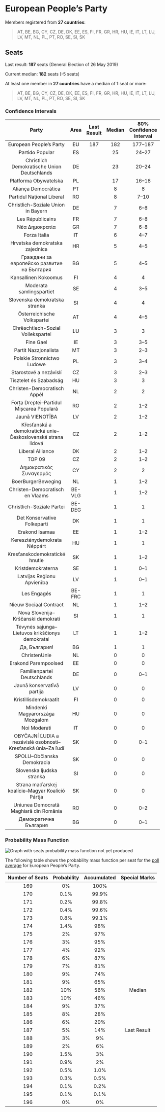 # European People’s Party

Members registered from **27 countries**:

> AT, BE, BG, CY, CZ, DE, DK, EE, ES, FI, FR, GR, HR, HU, IE, IT, LT, LU, LV, MT, NL, PL, PT, RO, SE, SI, SK

## Seats

Last result: **187** seats (General Election of 26 May 2019)

Current median: **182** seats (-5 seats)

At least one member in **27 countries** have a median of 1 seat or more:

> AT, BE, BG, CY, CZ, DE, DK, EE, ES, FI, FR, GR, HR, HU, IE, IT, LT, LU, LV, MT, NL, PL, PT, RO, SE, SI, SK

### Confidence Intervals

| Party | Area | Last Result | Median | 80% Confidence Interval | 90% Confidence Interval | 95% Confidence Interval | 99% Confidence Interval |
|:-----:|:----:|:-----------:|:------:|:-----------------------:|:-----------------------:|:-----------------------:|:-----------------------:|
| European People’s Party | EU | 187 | 182 | 177–187 | 175–189 | 174–190 | 172–192 |
| Partido Popular | ES | | 25 | 24–27 | 24–28 | 24–28 | 23–28 |
| Christlich Demokratische Union Deutschlands | DE | | 23 | 20–24 | 20–24 | 20–24 | 20–27 |
| Platforma Obywatelska | PL | | 17 | 16–18 | 16–18 | 16–18 | 15–18 |
| Aliança Democrática | PT | | 8 | 8 | 8 | 8 | 8 |
| Partidul Național Liberal | RO | | 8 | 7–10 | 7–10 | 7–11 | 6–11 |
| Christlich-Soziale Union in Bayern | DE | | 7 | 6–8 | 6–8 | 5–9 | 5–9 |
| Les Républicains | FR | | 7 | 6–8 | 5–8 | 5–8 | 5–9 |
| Νέα Δημοκρατία | GR | | 7 | 6–8 | 6–9 | 6–9 | 6–9 |
| Forza Italia | IT | | 6 | 4–7 | 4–7 | 4–8 | 3–8 |
| Hrvatska demokratska zajednica | HR | | 5 | 4–5 | 4–5 | 4–5 | 4–5 |
| Граждани за европейско развитие на България | BG | | 5 | 4–5 | 4–5 | 4–6 | 4–6 |
| Kansallinen Kokoomus | FI | | 4 | 4 | 4–5 | 3–5 | 3–5 |
| Moderata samlingspartiet | SE | | 4 | 3–5 | 3–5 | 3–5 | 3–5 |
| Slovenska demokratska stranka | SI | | 4 | 4 | 3–5 | 3–5 | 3–5 |
| Österreichische Volkspartei | AT | | 4 | 4–5 | 4–5 | 4–5 | 3–5 |
| Chrëschtlech-Sozial Vollekspartei | LU | | 3 | 3 | 3 | 3 | 3 |
| Fine Gael | IE | | 3 | 3–5 | 3–5 | 3–5 | 3–5 |
| Partit Nazzjonalista | MT | | 3 | 2–3 | 2–3 | 2–3 | 2–3 |
| Polskie Stronnictwo Ludowe | PL | | 3 | 3–4 | 3–4 | 3–4 | 3–5 |
| Starostové a nezávislí | CZ | | 3 | 2–3 | 2–3 | 2–4 | 1–4 |
| Tisztelet és Szabadság | HU | | 3 | 3 | 2–3 | 2–3 | 2–3 |
| Christen-Democratisch Appèl | NL | | 2 | 2 | 2 | 1–3 | 1–3 |
| Forța Dreptei–Partidul Mișcarea Populară | RO | | 2 | 1–2 | 1–3 | 1–3 | 1–3 |
| Jaunā VIENOTĪBA | LV | | 2 | 1–2 | 1–2 | 1–2 | 1–2 |
| Křesťanská a demokratická unie–Československá strana lidová | CZ | | 2 | 1–2 | 1–2 | 1–2 | 1–2 |
| Liberal Alliance | DK | | 2 | 1–2 | 1–2 | 1–2 | 1–3 |
| TOP 09 | CZ | | 2 | 1–2 | 1–2 | 1–2 | 1–2 |
| Δημοκρατικός Συναγερμός | CY | | 2 | 2 | 2 | 2 | 2 |
| BoerBurgerBeweging | NL | | 1 | 1–2 | 1–2 | 1–2 | 0–2 |
| Christen-Democratisch en Vlaams | BE-VLG | | 1 | 1–2 | 1–2 | 1–2 | 1–2 |
| Christlich-Soziale Partei | BE-DEG | | 1 | 1 | 1 | 1 | 1 |
| Det Konservative Folkeparti | DK | | 1 | 1 | 0–1 | 0–1 | 0–1 |
| Erakond Isamaa | EE | | 1 | 1–2 | 1–2 | 1–2 | 1–2 |
| Kereszténydemokrata Néppárt | HU | | 1 | 1 | 1 | 1–2 | 1–2 |
| Kresťanskodemokratické hnutie | SK | | 1 | 1–2 | 1–2 | 1–2 | 1–2 |
| Kristdemokraterna | SE | | 1 | 0–1 | 0–1 | 0–1 | 0–1 |
| Latvijas Reģionu Apvienība | LV | | 1 | 0–1 | 0–1 | 0–1 | 0–1 |
| Les Engagés | BE-FRC | | 1 | 1 | 1 | 0–1 | 0–1 |
| Nieuw Sociaal Contract | NL | | 1 | 1–2 | 0–2 | 0–2 | 0–2 |
| Nova Slovenija–Krščanski demokrati | SI | | 1 | 1 | 1 | 1 | 0–1 |
| Tėvynės sąjunga–Lietuvos krikščionys demokratai | LT | | 1 | 1–2 | 1–2 | 1–2 | 1–2 |
| Да, България! | BG | | 1 | 1 | 0–1 | 0–1 | 0–2 |
| ChristenUnie | NL | | 0 | 0 | 0–1 | 0–1 | 0–1 |
| Erakond Parempoolsed | EE | | 0 | 0 | 0 | 0 | 0 |
| Familienpartei Deutschlands | DE | | 0 | 0–1 | 0–1 | 0–1 | 0–1 |
| Jaunā konservatīvā partija | LV | | 0 | 0 | 0 | 0 | 0 |
| Kristillisdemokraatit | FI | | 0 | 0 | 0 | 0 | 0–1 |
| Mindenki Magyarországa Mozgalom | HU | | 0 | 0 | 0 | 0 | 0 |
| Noi Moderati | IT | | 0 | 0 | 0 | 0 | 0 |
| OBYČAJNÍ ĽUDIA a nezávislé osobnosti–Kresťanská únia–Za ľudí | SK | | 0 | 0–1 | 0–1 | 0–1 | 0–1 |
| SPOLU–Občianska Demokracia | SK | | 0 | 0 | 0 | 0 | 0 |
| Slovenska ljudska stranka | SI | | 0 | 0 | 0 | 0 | 0 |
| Strana maďarskej koalície–Magyar Koalíció Pártja | SK | | 0 | 0 | 0 | 0 | 0 |
| Uniunea Democrată Maghiară din România | RO | | 0 | 0–2 | 0–2 | 0–2 | 0–2 |
| Демократична България | BG | | 0 | 0–1 | 0–1 | 0–1 | 0–1 |

### Probability Mass Function

![Graph with seats probability mass function not yet produced](average-2024-04-30-seats-pmf-europeanpeople’sparty.png "Seats Probability Mass Function")

The following table shows the probability mass function per seat for the [poll average](average-2024-04-30.html) for European People’s Party.

| Number of Seats | Probability | Accumulated | Special Marks |
|:---------------:|:-----------:|:-----------:|:-------------:|
| 169 | 0% | 100% |  |
| 170 | 0.1% | 99.9% |  |
| 171 | 0.2% | 99.8% |  |
| 172 | 0.4% | 99.6% |  |
| 173 | 0.8% | 99.1% |  |
| 174 | 1.4% | 98% |  |
| 175 | 2% | 97% |  |
| 176 | 3% | 95% |  |
| 177 | 4% | 92% |  |
| 178 | 6% | 87% |  |
| 179 | 7% | 81% |  |
| 180 | 9% | 74% |  |
| 181 | 9% | 65% |  |
| 182 | 10% | 56% | Median |
| 183 | 10% | 46% |  |
| 184 | 9% | 37% |  |
| 185 | 8% | 28% |  |
| 186 | 6% | 20% |  |
| 187 | 5% | 14% | Last Result |
| 188 | 3% | 9% |  |
| 189 | 2% | 6% |  |
| 190 | 1.5% | 3% |  |
| 191 | 0.9% | 2% |  |
| 192 | 0.5% | 1.0% |  |
| 193 | 0.3% | 0.5% |  |
| 194 | 0.1% | 0.2% |  |
| 195 | 0.1% | 0.1% |  |
| 196 | 0% | 0% |  |


